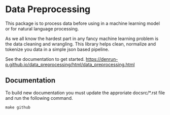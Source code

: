 # Data Preprocessing

This package is to process data before using in a machine learning model or for natural language processing. 

As we all know the hardest part in any fancy machine learning problem is the data cleaning and wrangling. This library helps clean, normalize and tokenize you data in a simple json based pipeline.

See the documentation to get started. https://denrun-p.github.io/data_preprocessing/html/data_preprocessing.html


## Documentation
To build new documentation you must update the approriate docsrc/*.rst file and run the following command.

```
make github
```